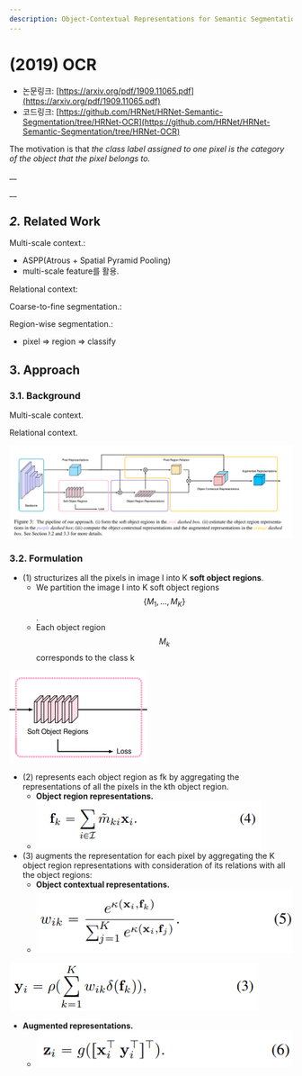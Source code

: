 ```yaml
---
description: Object-Contextual Representations for Semantic Segmentation
---
```


# \(2019\) OCR

* 논문링크: [https://arxiv.org/pdf/1909.11065.pdf](https://arxiv.org/pdf/1909.11065.pdf)
* 코드링크: [https://github.com/HRNet/HRNet-Semantic-Segmentation/tree/HRNet-OCR](https://github.com/HRNet/HRNet-Semantic-Segmentation/tree/HRNet-OCR)

The motivation is that _the class label assigned to one pixel is the category of the object that the pixel belongs to._

\_\_

\_\_

## _2._ Related Work

Multi-scale context.:

* ASPP\(Atrous + Spatial Pyramid Pooling\)
* multi-scale feature를 활용.

Relational context:

Coarse-to-fine segmentation.:

Region-wise segmentation.:

* pixel =&gt; region =&gt; classify



## 3. Approach

### 3.1. Background

Multi-scale context.

Relational context.

![](../.gitbook/assets/image%20%2820%29.png)

### 3.2. Formulation

* \(1\) structurizes all the pixels in image I into K **soft object regions**.
  * We partition the image I into K soft object regions $$ \{M_{1}, ... ,M_{K}\}$$. 
  * Each object region $$ M_{k}$$  corresponds to the class k

![](../.gitbook/assets/image%20%2893%29.png)

* \(2\) represents each object region as fk by aggregating the representations of all the pixels in the kth object region.
  * **Object region representations.**
  * ![](../.gitbook/assets/image%20%2882%29.png)
* \(3\) augments the representation for each pixel by aggregating the K object region representations with consideration of its relations with all the object regions:
  * **Object contextual representations.** 
  * ![](../.gitbook/assets/image%20%28101%29.png)



![](../.gitbook/assets/image%20%2860%29.png)

* **Augmented representations.**
  * ![](../.gitbook/assets/image%20%28157%29.png)







